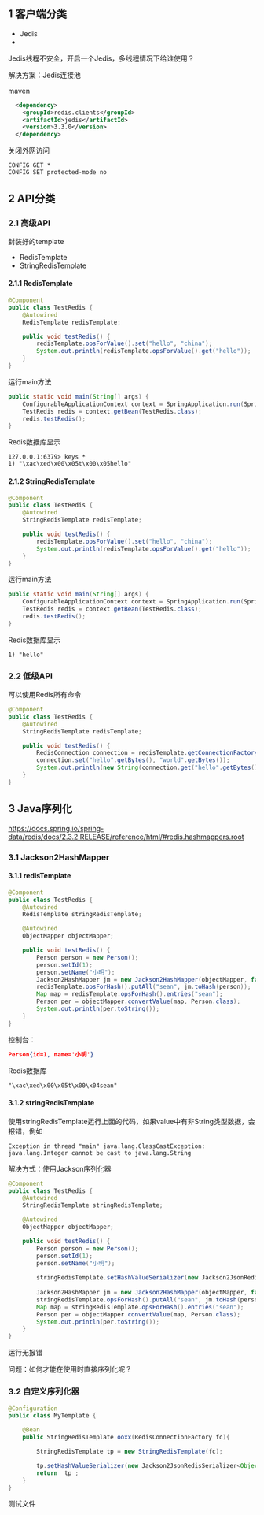 ## 1 客户端分类

- Jedis
- 

Jedis线程不安全，开启一个Jedis，多线程情况下给谁使用？

解决方案：Jedis连接池



maven

```xml
  <dependency>
    <groupId>redis.clients</groupId>
    <artifactId>jedis</artifactId>
    <version>3.3.0</version>
  </dependency>
```



关闭外网访问

```
CONFIG GET *
CONFIG SET protected-mode no
```

## 2 API分类

### 2.1 高级API

封装好的template

- RedisTemplate
- StringRedisTemplate

#### 2.1.1 RedisTemplate

```java
@Component
public class TestRedis {
    @Autowired
    RedisTemplate redisTemplate;

    public void testRedis() {
        redisTemplate.opsForValue().set("hello", "china");
        System.out.println(redisTemplate.opsForValue().get("hello"));
    }
}
```

运行main方法

```java
public static void main(String[] args) {
    ConfigurableApplicationContext context = SpringApplication.run(SpringmvcApplication.class, args);
    TestRedis redis = context.getBean(TestRedis.class);
    redis.testRedis();
}
```

Redis数据库显示

```
127.0.0.1:6379> keys *
1) "\xac\xed\x00\x05t\x00\x05hello"
```

#### 2.1.2 StringRedisTemplate

```java
@Component
public class TestRedis {
    @Autowired
    StringRedisTemplate redisTemplate;

    public void testRedis() {
        redisTemplate.opsForValue().set("hello", "china");
        System.out.println(redisTemplate.opsForValue().get("hello"));
    }
}
```

运行main方法

```java
public static void main(String[] args) {
    ConfigurableApplicationContext context = SpringApplication.run(SpringmvcApplication.class, args);
    TestRedis redis = context.getBean(TestRedis.class);
    redis.testRedis();
}
```

Redis数据库显示

```
1) "hello"
```

### 2.2 低级API

可以使用Redis所有命令

```java
@Component
public class TestRedis {
    @Autowired
    StringRedisTemplate redisTemplate;

    public void testRedis() {
        RedisConnection connection = redisTemplate.getConnectionFactory().getConnection();
        connection.set("hello".getBytes(), "world".getBytes());
        System.out.println(new String(connection.get("hello".getBytes())));
    }
}
```



## 3 Java序列化

https://docs.spring.io/spring-data/redis/docs/2.3.2.RELEASE/reference/html/#redis.hashmappers.root

### 3.1 Jackson2HashMapper

#### 3.1.1 redisTemplate

```java
@Component
public class TestRedis {
    @Autowired
    RedisTemplate stringRedisTemplate;

    @Autowired
    ObjectMapper objectMapper;

    public void testRedis() {
        Person person = new Person();
        person.setId(1);
        person.setName("小明");
        Jackson2HashMapper jm = new Jackson2HashMapper(objectMapper, false);
        redisTemplate.opsForHash().putAll("sean", jm.toHash(person));
        Map map = redisTemplate.opsForHash().entries("sean");
        Person per = objectMapper.convertValue(map, Person.class);
        System.out.println(per.toString());
    }
}
```

控制台：

```json
Person{id=1, name='小明'}
```

Redis数据库

```
"\xac\xed\x00\x05t\x00\x04sean"
```

#### 3.1.2 stringRedisTemplate

使用stringRedisTemplate运行上面的代码，如果value中有非String类型数据，会报错，例如

```
Exception in thread "main" java.lang.ClassCastException: java.lang.Integer cannot be cast to java.lang.String
```

解决方式：使用Jackson序列化器

```java
@Component
public class TestRedis {
    @Autowired
    StringRedisTemplate stringRedisTemplate;

    @Autowired
    ObjectMapper objectMapper;

    public void testRedis() {
        Person person = new Person();
        person.setId(1);
        person.setName("小明");
        
        stringRedisTemplate.setHashValueSerializer(new Jackson2JsonRedisSerializer<Object>(Object.class));
        
        Jackson2HashMapper jm = new Jackson2HashMapper(objectMapper, false);
        stringRedisTemplate.opsForHash().putAll("sean", jm.toHash(person));
        Map map = stringRedisTemplate.opsForHash().entries("sean");
        Person per = objectMapper.convertValue(map, Person.class);
        System.out.println(per.toString());
    }
}
```

运行无报错

问题：如何才能在使用时直接序列化呢？

### 3.2 自定义序列化器

```java
@Configuration
public class MyTemplate {

    @Bean
    public StringRedisTemplate ooxx(RedisConnectionFactory fc){

        StringRedisTemplate tp = new StringRedisTemplate(fc);

        tp.setHashValueSerializer(new Jackson2JsonRedisSerializer<Object>(Object.class));
        return  tp ;
    }
}
```

测试文件

```java

```

